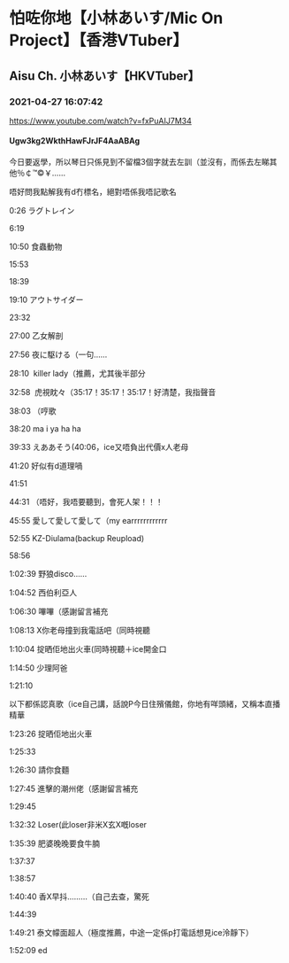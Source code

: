 # 怕咗你地【小林あいす/Mic On Project】【香港VTuber】

## Aisu Ch. 小林あいす【HKVTuber】

### 2021-04-27 16:07:42

https://www.youtube.com/watch?v=fxPuAIJ7M34

#### Ugw3kg2WkthHawFJrJF4AaABAg

今日要返學，所以琴日只係見到不留檔3個字就去左訓（並沒有，而係去左睇其他％￠™©￥……

唔好問我點解我有d冇標名，絕對唔係我唔記歌名

0:26 ラグトレイン

6:19

10:50 食蟲動物

15:53

18:39

19:10 アウトサイダー

23:32

27:00 乙女解剖

27:56 夜に駆ける（一句……

28:10  killer lady（推薦，尤其後半部分

32:58  虎視眈々（35:17！35:17！35:17！好清楚，我指聲音

38:03 （哼歌

38:20 ma i ya ha ha

39:33 えああそう(40:06，ice又唔負出代價x人老母

41:20 好似有d道理喎

41:51

44:31 （唔好，我唔要聽到，會死人架！！！

45:55 愛して愛して愛して（my earrrrrrrrrrrr

52:55 KZ-Diulama(backup Reupload)

58:56

1:02:39 野狼disco……

1:04:52 西伯利亞人

1:06:30 嗶嗶（感謝留言補充

1:08:13 X你老母撞到我電話吧（同時視聽

1:10:04 掟晒佢地出火車(同時視聽＋ice開金口

1:14:50 少理阿爸

1:21:10

以下都係認真歌（ice自己講，話說P今日住殯儀館，你地有咩頭緒，又稱本直播精華

1:23:26 掟晒佢地出火車

1:25:33

1:26:30 請你食麵

1:27:45 進擊的潮州佬（感謝留言補充

1:29:45

1:32:32 Loser(此loser非米X玄X嘅loser

1:35:39 肥婆晚晚要食牛腩

1:37:37

1:38:57 

1:40:40 香X早抖………（自己去查，驚死

1:44:39

1:49:21 泰文幪面超人（極度推薦，中途一定係p打電話想見ice泠靜下）

1:52:09 ed


